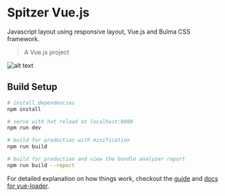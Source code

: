 
# Spitzer Vue.js

Javascript layout using responsive layout, Vue.js and Bulma CSS framework.

> A Vue.js project

![alt text](https://docs.google.com/uc?id=0B-mSSpoE3E-SYzVOWk1WQWxmNnc)

## Build Setup

``` bash
# install dependencies
npm install

# serve with hot reload at localhost:8080
npm run dev

# build for production with minification
npm run build

# build for production and view the bundle analyzer report
npm run build --report
```

For detailed explanation on how things work, checkout the [guide](http://vuejs-templates.github.io/webpack/) and [docs for vue-loader](http://vuejs.github.io/vue-loader).
